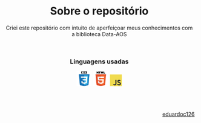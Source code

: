 <h1 align="center">Sobre o repositório</h1>

<p align="center">Criei este repositório com intuito de aperfeiçoar meus conhecimentos com a biblioteca Data-AOS</p>

<br>

<h3 align="center">Linguagens usadas</h3>
<p align="center">
<img src="https://raw.githubusercontent.com/devicons/devicon/master/icons/css3/css3-original-wordmark.svg" width="40" height="40"/>
<img src="https://raw.githubusercontent.com/devicons/devicon/master/icons/html5/html5-original-wordmark.svg" width="40" height="40"/>
<img src="https://raw.githubusercontent.com/devicons/devicon/master/icons/javascript/javascript-original.svg" width="32" height="32"/>
</p>

<br>
<br>
<p align="right"><a href="https://marcoseduardo.dev.br">eduardoc126</a></p>
